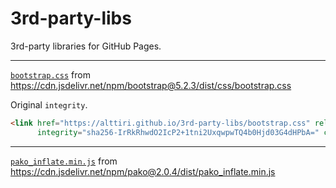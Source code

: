 # 3rd-party-libs

3rd-party libraries for GitHub Pages.

---

[`bootstrap.css`](https://alttiri.github.io/3rd-party-libs/bootstrap.css) from https://cdn.jsdelivr.net/npm/bootstrap@5.2.3/dist/css/bootstrap.css

Original `integrity`.
```html
<link href="https://alttiri.github.io/3rd-party-libs/bootstrap.css" rel="stylesheet"
      integrity="sha256-IrRkRhwdO2IcP2+1tni2UxqwpwTQ4b0Hjd03G4dHPbA=" crossorigin="anonymous">
```

---

[`pako_inflate.min.js`](https://alttiri.github.io/3rd-party-libs/pako_inflate.min.js) from https://cdn.jsdelivr.net/npm/pako@2.0.4/dist/pako_inflate.min.js
